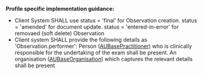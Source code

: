 
**Profile specific implementation guidance:**

*  Client System SHALL use status = 'final' for Observation creation. status = 'amended' for document update. status = 'entered-in-error' for removaed (soft delete) Observation
* Client system SHALL provide the following details as 'Observation.performer':
 Person ([AUBasePractitioner]) who is clinically responsible for the undertaking of the exam shall be present.
 An organisation ([AUBaseOrganisation]) which captures the relevant details shall be present





[extensible]: http://hl7.org/fhir/terminologies.html#extensible
[General Guidance Section]: definitions.html


[AUBasePractitioner]: http://hl7.org.au/fhir/base/aubase1.1/StructureDefinition-au-practitioner.html
[AUBaseOrganisation]: http://hl7.org.au/fhir/base/aubase1.1/StructureDefinition-au-organisation.html
